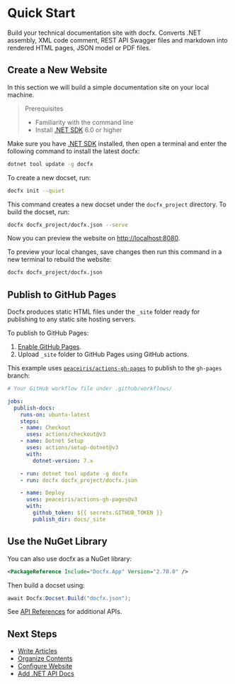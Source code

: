 # Quick Start

Build your technical documentation site with docfx. Converts .NET assembly, XML code comment, REST API Swagger files and markdown into rendered HTML pages, JSON model or PDF files.

## Create a New Website

In this section we will build a simple documentation site on your local machine.

> Prerequisites
> - Familiarity with the command line
> - Install [.NET SDK](https://dotnet.microsoft.com/en-us/download) 6.0 or higher

Make sure you have [.NET SDK](https://dotnet.microsoft.com/en-us/download) installed, then open a terminal and enter the following command to install the latest docfx:

```bash
dotnet tool update -g docfx
```

To create a new docset, run:

```bash
docfx init --quiet
```

This command creates a new docset under the `docfx_project` directory. To build the docset, run: 

```bash
docfx docfx_project/docfx.json --serve
```

Now you can preview the website on <http://localhost:8080>.

To preview your local changes, save changes then run this command in a new terminal to rebuild the website:

```bash
docfx docfx_project/docfx.json
```

## Publish to GitHub Pages

Docfx produces static HTML files under the `_site` folder ready for publishing to any static site hosting servers.

To publish to GitHub Pages:
1. [Enable GitHub Pages](https://docs.github.com/en/pages/quickstart).
2. Upload `_site` folder to GitHub Pages using GitHub actions.

This example uses [`peaceiris/actions-gh-pages`](https://github.com/marketplace/actions/github-pages-action) to publish to the `gh-pages` branch:

```yaml
# Your GitHub workflow file under .github/workflows/

jobs:
  publish-docs:
    runs-on: ubuntu-latest
    steps:
    - name: Checkout
      uses: actions/checkout@v3
    - name: Dotnet Setup
      uses: actions/setup-dotnet@v3
      with:
        dotnet-version: 7.x

    - run: dotnet tool update -g docfx
    - run: docfx docfx_project/docfx.json

    - name: Deploy
      uses: peaceiris/actions-gh-pages@v3
      with:
        github_token: ${{ secrets.GITHUB_TOKEN }}
        publish_dir: docs/_site
```

## Use the NuGet Library

You can also use docfx as a NuGet library:

```xml
<PackageReference Include="Docfx.App" Version="2.70.0" />
```

Then build a docset using:

```cs
await Docfx.Docset.Build("docfx.json");
```

See [API References](api/Docfx.yml) for additional APIs.

## Next Steps

- [Write Articles](docs/markdown.md)
- [Organize Contents](docs/table-of-contents.md)
- [Configure Website](docs/config.md)
- [Add .NET API Docs](docs/dotnet-api-docs.md)
